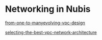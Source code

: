 # Networking in Nubis

[from-one-to-manyevolving-vpc-design](http://www.slideshare.net/AmazonWebServices/from-one-to-manyevolving-vpc-design)

[selecting-the-best-vpc-network-architecture](http://www.slideshare.net/AmazonWebServices/cpn208selecting-the-best-vpc-network-architecture-cpn208-aws-reinvent-2013)
